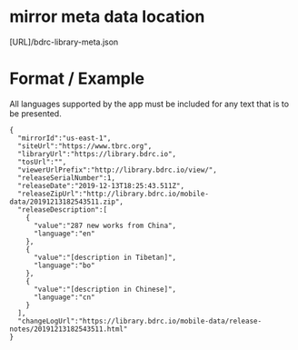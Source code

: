 
# mirror meta data location

[URL]/bdrc-library-meta.json


# Format / Example

All languages supported by the app must be included for any text that is to be presented. 

```
{
  "mirrorId":"us-east-1",
  "siteUrl":"https://www.tbrc.org",
  "libraryUrl":"https://library.bdrc.io",
  "tosUrl":"",
  "viewerUrlPrefix":"http://library.bdrc.io/view/",
  "releaseSerialNumber":1,
  "releaseDate":"2019-12-13T18:25:43.511Z",
  "releaseZipUrl":"http://library.bdrc.io/mobile-data/20191213182543511.zip",
  "releaseDescription":[
    {
      "value":"287 new works from China",
      "language":"en"
    },
    {
      "value":"[description in Tibetan]",
      "language":"bo"
    },
    {
      "value":"[description in Chinese]",
      "language":"cn"
    }
  ],
  "changeLogUrl":"https://library.bdrc.io/mobile-data/release-notes/20191213182543511.html"
}
```
